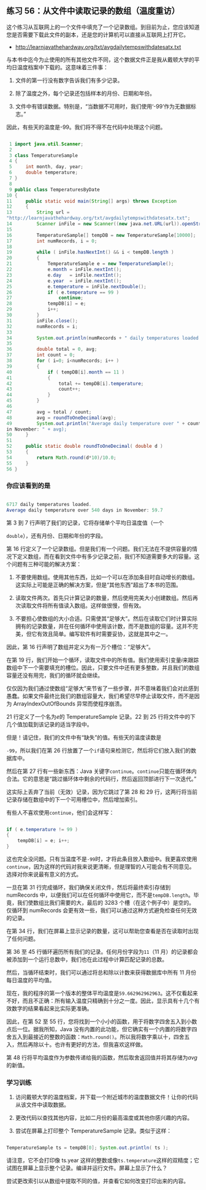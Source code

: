 ## 练习 56：从文件中读取记录的数组（温度重访）

这个练习从互联网上的一个文件中填充了一个记录数组。到目前为止，您应该知道您是否需要下载此文件的副本，还是您的计算机可以直接从互联网上打开它。

+   http://learnjavathehardway.org/txt/avg­daily­temps­with­dates­atx.txt

与本书中迄今为止使用的所有其他文件不同，这个数据文件正是我从戴顿大学的平均日温度档案中下载的。这意味着三件事：

1.  文件的第一行没有数字告诉我们有多少记录。

1.  除了温度之外，每个记录还包括样本的月份、日期和年份。

1.  文件中有错误数据。特别是，“当数据不可用时，我们使用‘-99’作为无数据标志。”

因此，有些天的温度是-99。我们将不得不在代码中处理这个问题。

```java

 1 import java.util.Scanner;
 2 
 3 class TemperatureSample
 4 {
 5     int month, day, year;
 6     double temperature;
 7 }
 8 
 9 public class TemperaturesByDate
10 {
11     public static void main(String[] args) throws Exception
12     {
13         String url = 
"http://learnjavathehardway.org/txt/avg­daily­temps­with­dates­atx.txt";
14         Scanner inFile = new Scanner((new java.net.URL(url)).openStream());
15 
16         TemperatureSample[] tempDB = new TemperatureSample[10000];
17         int numRecords, i = 0;
18 
19         while ( inFile.hasNextInt() && i < tempDB.length )
20         {
21             TemperatureSample e = new TemperatureSample();
22             e.month = inFile.nextInt();
23             e.day   = inFile.nextInt();
24             e.year  = inFile.nextInt();
25             e.temperature = inFile.nextDouble();
26             if ( e.temperature == ­99 )
27                 continue;
28             tempDB[i] = e;
29             i++;
30         }
31         inFile.close();
32         numRecords = i;
33 
34         System.out.println(numRecords + " daily temperatures loaded.");
35 
36         double total = 0, avg;
37         int count = 0;
38         for ( i=0; i<numRecords; i++ )
39         {
40             if ( tempDB[i].month == 11 )
41             {
42                 total += tempDB[i].temperature;
43                 count++;
44             }
45         }
46 
47         avg = total / count;
48         avg = roundToOneDecimal(avg);
49         System.out.println("Average daily temperature over " + count + " days 
in November: " + avg);
50     }
51 
52     public static double roundToOneDecimal( double d )
53     {
54         return Math.round(d*10)/10.0;
55     }
56 }
```



### 你应该看到的是

```java

6717 daily temperatures loaded.
Average daily temperature over 540 days in November: 59.7
```

第 3 到 7 行声明了我们的记录，它将存储单个平均日温度值（一个

`double`），还有月份、日期和年份的字段。

第 16 行定义了一个记录数组。但是我们有一个问题。我们无法在不提供容量的情况下定义数组，而在看到文件中有多少记录之前，我们不知道需要多大的容量。这个问题有三种可能的解决方案：

1.  不要使用数组。使用其他东西，比如一个可以在添加条目时自动增长的数组。这实际上可能是正确的解决方案，但是“其他东西”超出了本书的范围。

1.  读取文件两次。首先只计算记录的数量，然后使用完美大小创建数组。然后再次读取文件将所有值读入数组。这样做很慢，但有效。

1.  不要担心使数组的大小合适。只需使其“足够大”。然后在读取它们时计算实际拥有的记录数量，并在任何循环中使用该计数，而不是数组的容量。这并不完美，但它有效且简单。编写软件有时需要妥协，这就是其中之一。

因此，第 16 行声明了数组并定义为有一万个槽位：“足够大”。

在第 19 行，我们开始一个循环，读取文件中的所有值。我们使用索引变量*i*来跟踪数组中下一个需要填充的槽位。因此，只要文件中还有更多整数，并且我们的数组容量还没有用完，我们的循环就会继续。

仅仅因为我们通过使数组“足够大”来节省了一些步骤，并不意味着我们会对此感到愚蠢。如果文件最终比我们的数组容量大，我们希望尽早停止读取文件，而不是因为 ArrayIndexOutOfBounds 异常而使程序崩溃。

21 行定义了一个名为*e*的 TemperatureSample 记录。22 到 25 行将文件中的下几个值加载到该记录的适当字段中。

但是！请记住，我们的文件中有“缺失”的值。有些天的温度读数是

`-99`，所以我们在第 26 行放置了一个`if`语句来检测它，然后将它们放入我们的数据库中。

然后在第 27 行有一些新东西：Java 关键字`continue`。`continue`只能在循环体内合法。它的意思是“跳过循环体中剩余的代码行，然后返回顶部进行下一次迭代。”

这实际上丢弃了当前（无效）记录，因为它跳过了第 28 和 29 行，这两行将当前记录存储在数组中的下一个可用槽位中，然后增加索引。

有些人不喜欢使用`continue`，他们会这样写：

```java

if ( e.temperature != ­99 )
{
    tempDB[i] = e; i++;
}
```

这也完全没问题。只有当温度不是`-99`时，才将此条目放入数组中。我更喜欢使用`continue`，因为这样的代码对我来说更清晰，但是理智的人可能会有不同意见。选择对你来说最有意义的方式。

一旦在第 31 行完成循环，我们确保关闭文件，然后将最终索引存储到 numRecords 中，以便我们可以在任何循环中使用它，而不是`tempDB.length`。毕竟，我们使数组比我们需要的大，最后的 3283 个槽（在这个例子中）是空的。仅循环到 numRecords 会更有效一些，我们可以通过这种方式避免检查任何无效的记录。

在第 34 行，我们在屏幕上显示记录的数量，这可以帮助您查看是否在读取时出现了任何问题。

第 36 至 45 行循环遍历所有我们的记录。任何月份字段为`11`（11 月）的记录都会被添加到一个运行总数中，我们也在此过程中计算匹配记录的总数。

然后，当循环结束时，我们可以通过将总和除以计数来获得数据库中所有 11 月份每日温度的平均值。

现在，我的程序的第一个版本的整体平均温度是`59.662962962963`。这不仅看起来不好，而且不正确：所有输入温度只精确到十分之一度。因此，显示具有十几个有效数字的结果看起来比实际更准确。

因此，在第 52 至 55 行，您将找到一个小小的函数，用于将数字四舍五入到小数点后一位。据我所知，Java 没有内置的此功能，但它确实有一个内置的将数字四舍五入到最接近的整数的函数：`Math.round()`。所以我将数字乘以十，四舍五入，然后再除以十。也许有更好的方法，但我喜欢这样做。

第 48 行将平均温度作为参数传递给我的函数，然后取舍返回值并将其存储为*avg*的新值。

### 学习训练

1.  访问戴顿大学的温度档案，并下载一个附近城市的温度数据文件！让你的代码从该文件中读取数据。

1.  更改代码以查找其他内容，比如二月份的最高温度或其他你感兴趣的内容。

1.  尝试在屏幕上打印整个 TemperatureSample 记录。类似于这样：

```java

TemperatureSample ts = tempDB[0]; System.out.println( ts );
```

请注意，它不会打印像 ts.year 这样的整数或像`ts.temperature`这样的双精度；它试图在屏幕上显示整个记录。编译并运行文件。屏幕上显示了什么？

尝试更改索引以从数组中提取不同的值，并查看它如何改变打印出来的内容。

